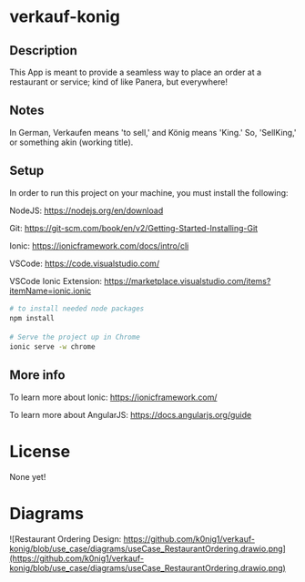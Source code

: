 # verkauf-konig
## Description
This App is meant to provide a seamless way to place an order at a restaurant or service; kind of like Panera, but everywhere!
## Notes
In German, Verkaufen means 'to sell,' and König means 'King.' So, 'SellKing,' or something akin (working title).
## Setup
In order to run this project on your machine, you must install the following:

NodeJS: https://nodejs.org/en/download

Git: https://git-scm.com/book/en/v2/Getting-Started-Installing-Git

Ionic: https://ionicframework.com/docs/intro/cli

VSCode: https://code.visualstudio.com/

VSCode Ionic Extension: https://marketplace.visualstudio.com/items?itemName=ionic.ionic

~~~bash
# to install needed node packages
npm install

# Serve the project up in Chrome
ionic serve -w chrome
~~~

## More info
To learn more about Ionic: https://ionicframework.com/

To learn more about AngularJS: https://docs.angularjs.org/guide

# License
None yet!

# Diagrams
![Restaurant Ordering Design: https://github.com/k0nig1/verkauf-konig/blob/use_case/diagrams/useCase_RestaurantOrdering.drawio.png](https://github.com/k0nig1/verkauf-konig/blob/use_case/diagrams/useCase_RestaurantOrdering.drawio.png)
